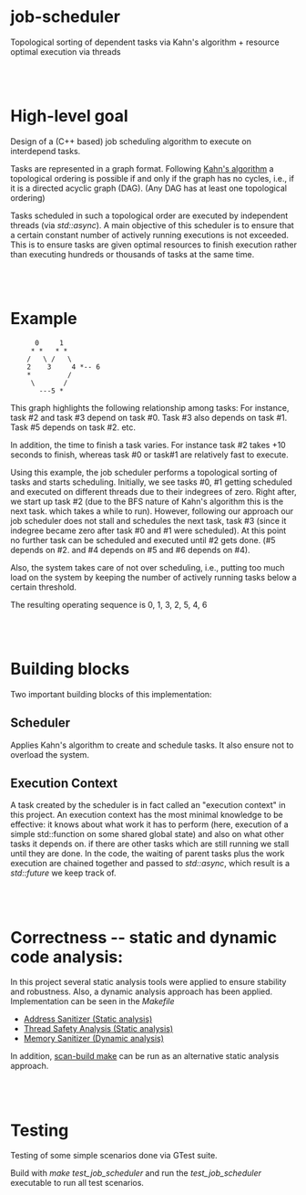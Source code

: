 # job-scheduler
Topological sorting of dependent tasks via Kahn's algorithm + resource optimal execution via threads

<br />
<br />

# High-level goal

Design of a (C++ based) job scheduling algorithm to execute on interdepend tasks.

Tasks are represented in a graph format. Following [Kahn's algorithm](https://en.wikipedia.org/wiki/Topological_sorting#Kahn's_algorithm)
a topological ordering is possible if and only if the graph has no cycles, i.e., if it is a directed acyclic graph (DAG).
(Any DAG has at least one topological ordering)

Tasks scheduled in such a topological order are executed by independent threads (via *std::async*).
A main objective of this scheduler is to ensure that a certain constant number of actively
running executions is not exceeded. This is to ensure tasks are given optimal resources
to finish execution rather than executing hundreds or thousands of tasks at the same time.

<br />
<br />

# Example

          0     1
         * *   * *
        /   \ /   \
        2    3     4 *-- 6
        *         / 
         \       /
           ---5 *  
         
This graph highlights the following relationship among tasks: For instance, task #2 and task #3 depend
on task #0. Task #3 also depends on task #1. Task #5 depends on task #2. etc.

In addition, the time to finish a task varies. For instance task #2 takes +10 seconds to finish,
whereas task #0 or task#1 are relatively fast to execute.

Using this example, the job scheduler performs a topological sorting of tasks and starts
scheduling. Initially, we see tasks #0, #1 getting scheduled and executed on different
threads due to their indegrees of zero.
Right after, we start up task #2 (due to the BFS nature of Kahn's algorithm this is the next
task. which takes a while to run). However, following our approach our
job scheduler does not stall and schedules the next task, task #3 (since it indegree became zero after
task #0 and #1 were scheduled).
At this point no further task can be scheduled and executed until #2 gets done.
(#5 depends on #2. and #4 depends on #5 and #6 depends on #4).

Also, the system takes care of not over scheduling, i.e., putting too much load on the system
by keeping the number of actively running tasks below a certain threshold.

The resulting operating sequence is 0, 1, 3, 2, 5, 4, 6

<br />
<br />

# Building blocks

Two important building blocks of this implementation:

## Scheduler

Applies Kahn's algorithm to create and schedule tasks. It also ensure not to overload the system.

## Execution Context

A task created by the scheduler is in fact called an "execution context" in this project.
An execution context has the most minimal knowledge to be effective: it knows about what
work it has to perform (here, execution of a simple std::function on some shared global state) and also on what other tasks
it depends on. if there are other tasks which are still running we stall until they are done.
In the code, the waiting of parent tasks plus the work execution are chained together and
passed to *std::async*, which result is a *std::future* we keep track of.

<br />
<br />

# Correctness -- static and dynamic code analysis:

In this project several static analysis tools were applied to ensure stability and robustness.
Also, a dynamic analysis approach has been applied.
Implementation can be seen in the *Makefile*

-  [Address Sanitizer (Static analysis)](https://clang.llvm.org/docs/AddressSanitizer.html)
-  [Thread Safety Analysis (Static analysis)](https://clang.llvm.org/docs/ThreadSafetyAnalysis.html)
-  [Memory Sanitizer (Dynamic analysis)](https://clang.llvm.org/docs/MemorySanitizer.html)

In addition, [scan-build make](https://clang-analyzer.llvm.org/scan-build.html) can be run
as an alternative static analysis approach.

<br />
<br />

# Testing

Testing of some simple scenarios done via GTest suite.

Build with *make test_job_scheduler* and run the *test_job_scheduler* executable to run
all test scenarios.

